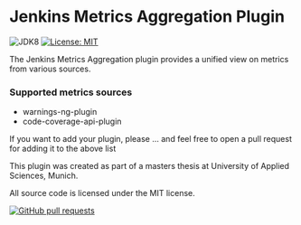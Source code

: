 # Jenkins Metrics Aggregation Plugin

![JDK8](https://img.shields.io/badge/jdk-8-yellow.svg?label=min.%20JDK)
[![License: MIT](https://img.shields.io/badge/license-MIT-yellow.svg)](https://opensource.org/licenses/MIT) 

The Jenkins Metrics Aggregation plugin provides a unified view on metrics from various sources.

### Supported metrics sources
- warnings-ng-plugin 
- code-coverage-api-plugin

If you want to add your plugin, please ...
and feel free to open a pull request for adding it to the above list 


This plugin was created as part of a masters thesis at University of Applied Sciences, Munich.

All source code is licensed under the MIT license.

[![GitHub pull requests](https://img.shields.io/github/issues-pr/andipabst/metrics-analysis-plugin.svg)](https://github.com/andipabst/metrics-analysis-plugin/pulls)

